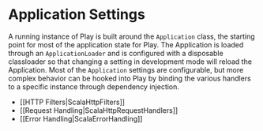 <!--- Copyright (C) Lightbend Inc. <https://www.lightbend.com> -->

# Application Settings

A running instance of Play is built around the `Application` class, the starting point for most of the application state for Play.  The Application is loaded through an `ApplicationLoader` and is configured with a disposable classloader so that changing a setting in development mode will reload the Application.  Most of the `Application` settings are configurable, but more complex behavior can be hooked into Play by binding the various handlers to a specific instance through dependency injection.

* [[HTTP Filters|ScalaHttpFilters]]
* [[Request Handling|ScalaHttpRequestHandlers]]
* [[Error Handling|ScalaErrorHandling]]
